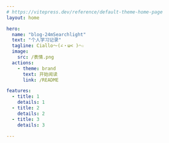 ```yaml
---
# https://vitepress.dev/reference/default-theme-home-page
layout: home

hero:
  name: "blog-24mSearchlight"
  text: "个人学习记录"
  tagline: Ciallo～(∠・ω< )⌒☆
  image: 
    src: /表情.png
  actions:
    - theme: brand
      text: 开始阅读
      link: /README

features:
  - title: 1
    details: 1
  - title: 2
    details: 2
  - title: 3
    details: 3
  
---
```

<DataPanel />
<HomeUnderline />
<MyLayout />

